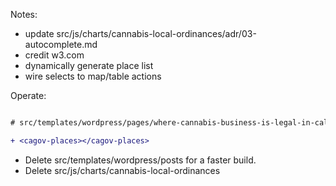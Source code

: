 Notes:

- update src/js/charts/cannabis-local-ordinances/adr/03-autocomplete.md
- credit w3.com
- dynamically generate place list
- wire selects to map/table actions

Operate:

```diff

# src/templates/wordpress/pages/where-cannabis-business-is-legal-in-california.html

+ <cagov-places></cagov-places>


```

- Delete src/templates/wordpress/posts for a faster build.
- Delete src/js/charts/cannabis-local-ordinances
